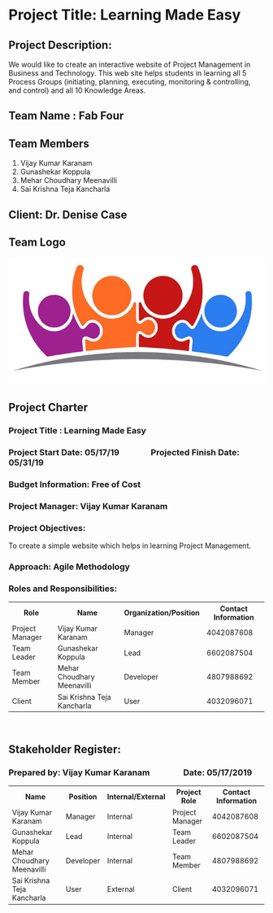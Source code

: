 # Project Title: Learning Made Easy

## Project Description:
We would like to create an interactive website of Project Management in Business and Technology. This web site helps students in learning all 5 Process Groups (initiating, planning, executing, monitoring & controlling, and control) and all 10 Knowledge Areas. 

## Team Name : Fab Four 
## Team Members 
1. Vijay Kumar Karanam
2. Gunashekar Koppula
3. Mehar Choudhary Meenavilli
4. Sai Krishna Teja Kancharla

## Client: Dr. Denise Case

## Team Logo
![team logo](fab_four.jpg)

## Project Charter

### Project Title : Learning Made Easy
### Project Start Date: 05/17/19 &nbsp;&nbsp;&nbsp;&nbsp;&nbsp;&nbsp;&nbsp;&nbsp;&nbsp;&nbsp;&nbsp;&nbsp;&nbsp;&nbsp;&nbsp;Projected Finish Date: 05/31/19
### Budget Information: Free of Cost

### Project Manager: Vijay Kumar Karanam
### Project Objectives:
  To create a simple website which helps in learning Project Management.

### Approach: Agile Methodology

### Roles and Responsibilities:

<table>
  <tr>
    <th>Role</th>
    <th>Name</th>
    <th>Organization/Position</th>
    <th>Contact Information</th>
  </tr>
  <tr>
    <td>Project Manager</td>
    <td>Vijay Kumar Karanam</td>
    <td>Manager</td>
    <td>4042087608</td>
  </tr>
  <tr>
    <td>Team Leader</td>
    <td>Gunashekar Koppula</td>
    <td>Lead</td>
    <td>6602087504</td>
  </tr>
  <tr>
    <td>Team Member</td>
    <td>Mehar Choudhary Meenavilli</td>
    <td>Developer</td>
    <td>4807988692</td>
  </tr>
  <tr>
    <td>Client</td>
    <td>Sai Krishna Teja Kancharla</td>
    <td>User</td>
    <td>4032096071</td>
  </tr>
</table>
<br>

## Stakeholder Register:

### Prepared by: Vijay Kumar Karanam &nbsp;&nbsp;&nbsp;&nbsp;&nbsp;&nbsp;&nbsp;&nbsp;&nbsp;&nbsp;&nbsp;&nbsp;&nbsp;&nbsp;&nbsp;  Date: 05/17/2019

<table>
  <tr>
    <th>Name</th>
    <th>Position</th>
    <th>Internal/External</th>
    <th>Project Role</th>
    <th>Contact Information</th>
  </tr>
  <tr>
    <td>Vijay Kumar Karanam</td>
    <td>Manager</td>
    <td>Internal</td>
    <td>Project Manager</td>
    <td>4042087608</td>
  </tr>
  <tr>
    <td>Gunashekar Koppula</td>
    <td>Lead</td>
    <td>Internal</td>
    <td>Team Leader</td>
    <td>6602087504</td>
  </tr>
  <tr>
    <td>Mehar Choudhary Meenavilli</td>
    <td>Developer</td>
    <td>Internal</td>
    <td>Team Member</td>
    <td>4807988692</td>
  </tr>
  <tr>
    <td>Sai Krishna Teja Kancharla</td>
    <td>User</td>
    <td>External</td>
    <td>Client</td>
    <td>4032096071</td>
  </tr>
</table>
